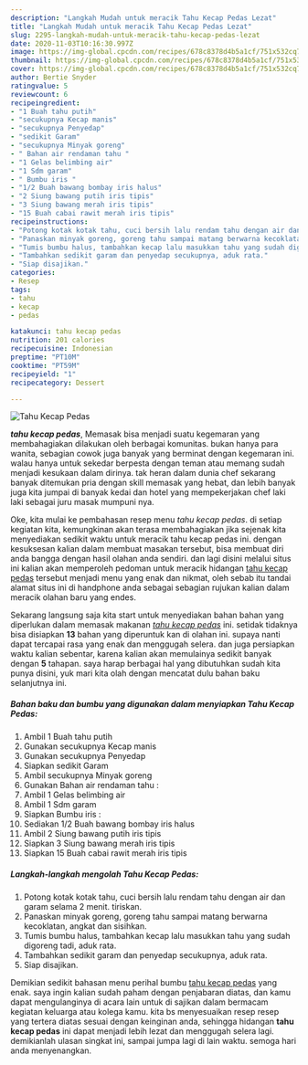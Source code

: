 ```yaml
---
description: "Langkah Mudah untuk meracik Tahu Kecap Pedas Lezat"
title: "Langkah Mudah untuk meracik Tahu Kecap Pedas Lezat"
slug: 2295-langkah-mudah-untuk-meracik-tahu-kecap-pedas-lezat
date: 2020-11-03T10:16:30.997Z
image: https://img-global.cpcdn.com/recipes/678c8378d4b5a1cf/751x532cq70/tahu-kecap-pedas-foto-resep-utama.jpg
thumbnail: https://img-global.cpcdn.com/recipes/678c8378d4b5a1cf/751x532cq70/tahu-kecap-pedas-foto-resep-utama.jpg
cover: https://img-global.cpcdn.com/recipes/678c8378d4b5a1cf/751x532cq70/tahu-kecap-pedas-foto-resep-utama.jpg
author: Bertie Snyder
ratingvalue: 5
reviewcount: 6
recipeingredient:
- "1 Buah tahu putih"
- "secukupnya Kecap manis"
- "secukupnya Penyedap"
- "sedikit Garam"
- "secukupnya Minyak goreng"
- " Bahan air rendaman tahu "
- "1 Gelas belimbing air"
- "1 Sdm garam"
- " Bumbu iris "
- "1/2 Buah bawang bombay iris halus"
- "2 Siung bawang putih iris tipis"
- "3 Siung bawang merah iris tipis"
- "15 Buah cabai rawit merah iris tipis"
recipeinstructions:
- "Potong kotak kotak tahu, cuci bersih lalu rendam tahu dengan air dan garam selama 2 menit. tiriskan."
- "Panaskan minyak goreng, goreng tahu sampai matang berwarna kecoklatan, angkat dan sisihkan."
- "Tumis bumbu halus, tambahkan kecap lalu masukkan tahu yang sudah digoreng tadi, aduk rata."
- "Tambahkan sedikit garam dan penyedap secukupnya, aduk rata."
- "Siap disajikan."
categories:
- Resep
tags:
- tahu
- kecap
- pedas

katakunci: tahu kecap pedas 
nutrition: 201 calories
recipecuisine: Indonesian
preptime: "PT10M"
cooktime: "PT59M"
recipeyield: "1"
recipecategory: Dessert

---
```



![Tahu Kecap Pedas](https://img-global.cpcdn.com/recipes/678c8378d4b5a1cf/751x532cq70/tahu-kecap-pedas-foto-resep-utama.jpg)

<b><i>tahu kecap pedas</i></b>, Memasak bisa menjadi suatu kegemaran yang membahagiakan dilakukan oleh berbagai komunitas. bukan hanya para wanita, sebagian cowok juga banyak yang berminat dengan kegemaran ini. walau hanya untuk sekedar berpesta dengan teman atau memang sudah menjadi kesukaan dalam dirinya. tak heran dalam dunia chef sekarang banyak ditemukan pria dengan skill memasak yang hebat, dan lebih banyak juga kita jumpai di banyak kedai dan hotel yang mempekerjakan chef laki laki sebagai juru masak mumpuni nya.

Oke, kita mulai ke pembahasan resep menu <i>tahu kecap pedas</i>. di setiap kegiatan kita, kemungkinan akan terasa membahagiakan jika sejenak kita menyediakan sedikit waktu untuk meracik tahu kecap pedas ini. dengan kesuksesan kalian dalam membuat masakan tersebut, bisa membuat diri anda bangga dengan hasil olahan anda sendiri. dan lagi disini melalui situs ini kalian akan memperoleh pedoman untuk meracik hidangan <u>tahu kecap pedas</u> tersebut menjadi menu yang enak dan nikmat, oleh sebab itu tandai alamat situs ini di handphone anda sebagai sebagian rujukan kalian dalam meracik olahan baru yang endes.




Sekarang langsung saja kita start untuk menyediakan bahan bahan yang diperlukan dalam memasak makanan <u><i>tahu kecap pedas</i></u> ini. setidak tidaknya bisa disiapkan <b>13</b> bahan yang diperuntuk kan di olahan ini. supaya nanti dapat tercapai rasa yang enak dan menggugah selera. dan juga persiapkan waktu kalian sebentar, karena kalian akan memulainya sedikit banyak dengan <b>5</b> tahapan. saya harap berbagai hal yang dibutuhkan sudah kita punya disini, yuk mari kita olah dengan mencatat dulu bahan baku selanjutnya ini.

<!--inarticleads1-->

##### Bahan baku dan bumbu yang digunakan dalam menyiapkan Tahu Kecap Pedas:

1. Ambil 1 Buah tahu putih
1. Gunakan secukupnya Kecap manis
1. Gunakan secukupnya Penyedap
1. Siapkan sedikit Garam
1. Ambil secukupnya Minyak goreng
1. Gunakan  Bahan air rendaman tahu :
1. Ambil 1 Gelas belimbing air
1. Ambil 1 Sdm garam
1. Siapkan  Bumbu iris :
1. Sediakan 1/2 Buah bawang bombay iris halus
1. Ambil 2 Siung bawang putih iris tipis
1. Siapkan 3 Siung bawang merah iris tipis
1. Siapkan 15 Buah cabai rawit merah iris tipis




<!--inarticleads2-->

##### Langkah-langkah mengolah Tahu Kecap Pedas:

1. Potong kotak kotak tahu, cuci bersih lalu rendam tahu dengan air dan garam selama 2 menit. tiriskan.
1. Panaskan minyak goreng, goreng tahu sampai matang berwarna kecoklatan, angkat dan sisihkan.
1. Tumis bumbu halus, tambahkan kecap lalu masukkan tahu yang sudah digoreng tadi, aduk rata.
1. Tambahkan sedikit garam dan penyedap secukupnya, aduk rata.
1. Siap disajikan.




Demikian sedikit bahasan menu perihal bumbu <u>tahu kecap pedas</u> yang enak. saya ingin kalian sudah paham dengan penjabaran diatas, dan kamu dapat mengulanginya di acara lain untuk di sajikan dalam bermacam kegiatan keluarga atau kolega kamu. kita bs menyesuaikan resep resep yang tertera diatas sesuai dengan keinginan anda, sehingga hidangan <b>tahu kecap pedas</b> ini dapat menjadi lebih lezat dan menggugah selera lagi. demikianlah ulasan singkat ini, sampai jumpa lagi di lain waktu. semoga hari anda menyenangkan.
